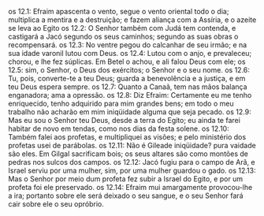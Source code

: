 os 12.1: Efraim apascenta o vento, segue o vento oriental todo o dia; multiplica a mentira e a destruição; e fazem aliança com a Assíria, e o azeite se leva ao Egito
os 12.2: O Senhor também com Judá tem contenda, e castigará a Jacó segundo os seus caminhos; segundo as suas obras o recompensará.
os 12.3: No ventre pegou do calcanhar de seu irmão; e na sua idade varonil lutou com Deus.
os 12.4: Lutou com o anjo, e prevaleceu; chorou, e lhe fez súplicas. Em Betel o achou, e ali falou Deus com ele;
os 12.5: sim, o Senhor, o Deus dos exércitos; o Senhor e o seu nome.
os 12.6: Tu, pois, converte-te a teu Deus; guarda a benevolência e a justiça, e em teu Deus espera sempre.
os 12.7: Quanto a Canaã, tem nas mãos balança enganadora; ama a opressão.
os 12.8: Diz Efraim: Certamente eu me tenho enriquecido, tenho adquirido para mim grandes bens; em todo o meu trabalho não acharão em mim iniqüidade alguma que seja pecado.
os 12.9: Mas eu sou o Senhor teu Deus, desde a terra do Egito; eu ainda te farei habitar de novo em tendas, como nos dias da festa solene.
os 12.10: Também falei aos profetas, e multipliquei as visões; e pelo ministério dos profetas usei de parábolas.
os 12.11: Não é Gileade iniqüidade? pura vaidade são eles. Em Gilgal sacrificam bois; os seus altares são como montões de pedras nos sulcos dos campos.
os 12.12: Jacó fugiu para o campo de Arã, e Israel serviu por uma mulher, sim, por uma mulher guardou o gado.
os 12.13: Mas o Senhor por meio dum profeta fez subir a Israel do Egito, e por um profeta foi ele preservado.
os 12.14: Efraim mui amargamente provocou-lhe a ira; portanto sobre ele será deixado o seu sangue, e o seu Senhor fará cair sobre ele o seu opróbrio.
